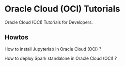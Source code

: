 # Oracle Cloud (OCI) Tutorials

Oracle Cloud (OCI) Tutorials for Developers.

## Howtos

How to install Jupyterlab in Oracle Cloud (OCI) ?

How to deploy Spark standalone in Oracle Cloud (OCI) ?


